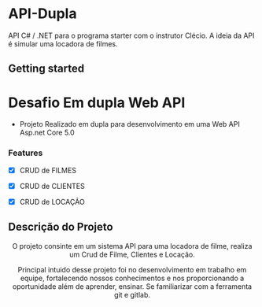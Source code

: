# API-Dupla

API C# / .NET para o programa starter com o instrutor Clécio. A ideia da API é simular uma locadora de filmes.

## Getting started

# Desafio Em dupla Web API
- Projeto Realizado em dupla para desenvolvimento em uma Web API Asp.net Core 5.0 

### Features

- [x] CRUD de FILMES
- [x] CRUD de CLIENTES
- [x] CRUD de LOCAÇÃO


## Descrição do Projeto
<p align="center">O projeto consinte em um sistema API para uma locadora de filme, realiza um Crud de Filme, Clientes e Locação.</p>
<p align="center">Principal intuido desse projeto foi no desenvolvimento em trabalho em equipe, fortalecendo nossos conhecimentos e nos proporcionando a oportunidade além de aprender, ensinar. Se familiarizar com a ferramenta git e gitlab.</p>

